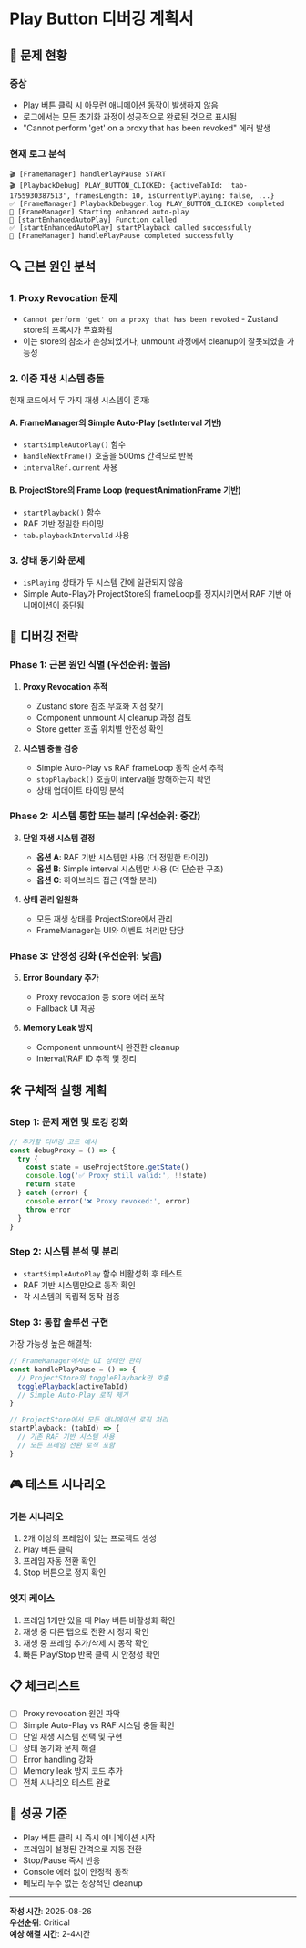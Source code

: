 # Play Button 디버깅 계획서

## 🚨 문제 현황

### 증상
- Play 버튼 클릭 시 아무런 애니메이션 동작이 발생하지 않음
- 로그에서는 모든 초기화 과정이 성공적으로 완료된 것으로 표시됨
- "Cannot perform 'get' on a proxy that has been revoked" 에러 발생

### 현재 로그 분석
```
🎬 [FrameManager] handlePlayPause START
🎬 [PlaybackDebug] PLAY_BUTTON_CLICKED: {activeTabId: 'tab-1755930387513', framesLength: 10, isCurrentlyPlaying: false, ...}
✅ [FrameManager] PlaybackDebugger.log PLAY_BUTTON_CLICKED completed
🚀 [FrameManager] Starting enhanced auto-play
🚀 [startEnhancedAutoPlay] Function called 
✅ [startEnhancedAutoPlay] startPlayback called successfully
🎉 [FrameManager] handlePlayPause completed successfully
```

## 🔍 근본 원인 분석

### 1. **Proxy Revocation 문제**
- `Cannot perform 'get' on a proxy that has been revoked` - Zustand store의 프록시가 무효화됨
- 이는 store의 참조가 손상되었거나, unmount 과정에서 cleanup이 잘못되었을 가능성

### 2. **이중 재생 시스템 충돌**
현재 코드에서 두 가지 재생 시스템이 혼재:

#### A. FrameManager의 Simple Auto-Play (setInterval 기반)
- `startSimpleAutoPlay()` 함수
- `handleNextFrame()` 호출을 500ms 간격으로 반복
- `intervalRef.current` 사용

#### B. ProjectStore의 Frame Loop (requestAnimationFrame 기반)
- `startPlayback()` 함수 
- RAF 기반 정밀한 타이밍
- `tab.playbackIntervalId` 사용

### 3. **상태 동기화 문제**
- `isPlaying` 상태가 두 시스템 간에 일관되지 않음
- Simple Auto-Play가 ProjectStore의 frameLoop를 정지시키면서 RAF 기반 애니메이션이 중단됨

## 🎯 디버깅 전략

### Phase 1: 근본 원인 식별 (우선순위: 높음)
1. **Proxy Revocation 추적**
   - Zustand store 참조 무효화 지점 찾기
   - Component unmount 시 cleanup 과정 검토
   - Store getter 호출 위치별 안전성 확인

2. **시스템 충돌 검증**
   - Simple Auto-Play vs RAF frameLoop 동작 순서 추적
   - `stopPlayback()` 호출이 interval을 방해하는지 확인
   - 상태 업데이트 타이밍 분석

### Phase 2: 시스템 통합 또는 분리 (우선순위: 중간)
3. **단일 재생 시스템 결정**
   - **옵션 A**: RAF 기반 시스템만 사용 (더 정밀한 타이밍)
   - **옵션 B**: Simple interval 시스템만 사용 (더 단순한 구조)
   - **옵션 C**: 하이브리드 접근 (역할 분리)

4. **상태 관리 일원화**
   - 모든 재생 상태를 ProjectStore에서 관리
   - FrameManager는 UI와 이벤트 처리만 담당

### Phase 3: 안정성 강화 (우선순위: 낮음)
5. **Error Boundary 추가**
   - Proxy revocation 등 store 에러 포착
   - Fallback UI 제공

6. **Memory Leak 방지**
   - Component unmount시 완전한 cleanup
   - Interval/RAF ID 추적 및 정리

## 🛠️ 구체적 실행 계획

### Step 1: 문제 재현 및 로깅 강화
```javascript
// 추가할 디버깅 코드 예시
const debugProxy = () => {
  try {
    const state = useProjectStore.getState()
    console.log('✅ Proxy still valid:', !!state)
    return state
  } catch (error) {
    console.error('❌ Proxy revoked:', error)
    throw error
  }
}
```

### Step 2: 시스템 분석 및 분리
- `startSimpleAutoPlay` 함수 비활성화 후 테스트
- RAF 기반 시스템만으로 동작 확인
- 각 시스템의 독립적 동작 검증

### Step 3: 통합 솔루션 구현
가장 가능성 높은 해결책:
```javascript
// FrameManager에서는 UI 상태만 관리
const handlePlayPause = () => {
  // ProjectStore의 togglePlayback만 호출
  togglePlayback(activeTabId)
  // Simple Auto-Play 로직 제거
}

// ProjectStore에서 모든 애니메이션 로직 처리
startPlayback: (tabId) => {
  // 기존 RAF 기반 시스템 사용
  // 모든 프레임 전환 로직 포함
}
```

## 🎮 테스트 시나리오

### 기본 시나리오
1. 2개 이상의 프레임이 있는 프로젝트 생성
2. Play 버튼 클릭
3. 프레임 자동 전환 확인
4. Stop 버튼으로 정지 확인

### 엣지 케이스
1. 프레임 1개만 있을 때 Play 버튼 비활성화 확인
2. 재생 중 다른 탭으로 전환 시 정지 확인
3. 재생 중 프레임 추가/삭제 시 동작 확인
4. 빠른 Play/Stop 반복 클릭 시 안정성 확인

## 📋 체크리스트

- [ ] Proxy revocation 원인 파악
- [ ] Simple Auto-Play vs RAF 시스템 충돌 확인
- [ ] 단일 재생 시스템 선택 및 구현
- [ ] 상태 동기화 문제 해결
- [ ] Error handling 강화
- [ ] Memory leak 방지 코드 추가
- [ ] 전체 시나리오 테스트 완료

## 🚦 성공 기준
- Play 버튼 클릭 시 즉시 애니메이션 시작
- 프레임이 설정된 간격으로 자동 전환
- Stop/Pause 즉시 반응
- Console 에러 없이 안정적 동작
- 메모리 누수 없는 정상적인 cleanup

---

**작성 시간**: 2025-08-26  
**우선순위**: Critical  
**예상 해결 시간**: 2-4시간